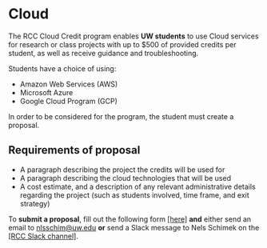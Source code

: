 # Cloud

The RCC Cloud Credit program enables **UW students** to use Cloud services for research or class projects with up to $500 of provided credits per student, as well as receive guidance and troubleshooting.

Students have a choice of using:

- Amazon Web Services (AWS)
- Microsoft Azure
- Google Cloud Program (GCP)

In order to be considered for the program, the student must create a proposal.

## Requirements of proposal

- A paragraph describing the project the credits will be used for
- A paragraph describing the cloud technologies that will be used
- A cost estimate, and a description of any relevant administrative details regarding the project (such as students involved, time frame, and exit strategy)

 To **submit a proposal**, fill out the following form [[here]](https://forms.gle/d4wnSHW7pEo4baCz5) **and** either send an email to <nlsschim@uw.edu> **or** send a Slack message to Nels Schimek on the [[RCC Slack channel]](https://uw-rcc.slack.com).
